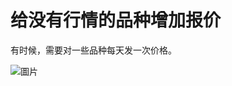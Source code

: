 # 给没有行情的品种增加报价

有时候，需要对一些品种每天发一次价格。

![圖片](https://user-images.githubusercontent.com/128469409/226573231-1cfc152c-345f-4e98-9ef4-4f9c9c3eac79.png)







